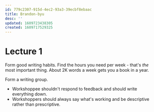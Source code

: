 ```yaml
---
id: 779c2307-915d-4ec2-93a3-39ecbf8ebaac
title: Brandon-byu
desc: ''
updated: 1609723438305
created: 1609717529325
---
```


# Lecture 1

Form good writing habits. Find the hours you need per week - that's _the_ most important thing. About 2K words a week gets you a book in a year.

Form a writing group.

- Workshoppee shouldn't respond to feedback and should write everything down.
- Workshoppers should always say what's working and be descriptive rather than prescriptive.
